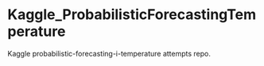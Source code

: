 # Kaggle_ProbabilisticForecastingTemperature
Kaggle probabilistic-forecasting-i-temperature attempts repo.

